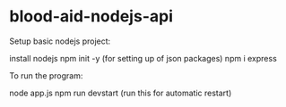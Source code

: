 # blood-aid-nodejs-api

<p>Setup basic nodejs project:</p>
    install nodejs
    npm init -y (for setting up of json packages)
    npm i express
    



<p>To run the program:</p>
    node app.js 
    npm run devstart (run this for automatic restart)

